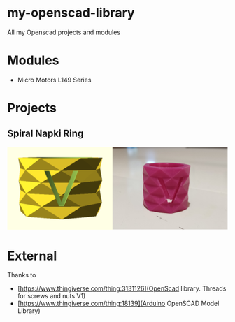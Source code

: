 my-openscad-library
===================

All my Openscad projects and modules

# Modules

* Micro Motors L149 Series

# Projects

## Spiral Napki Ring

![spiral example](spiral-napkin-ring.png)

# External 

Thanks to

* [https://www.thingiverse.com/thing:3131126](OpenScad library. Threads for screws and nuts V1)
* [https://www.thingiverse.com/thing:18139](Arduino OpenSCAD Model Library)

